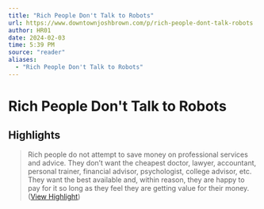 ```yaml
---
title: "Rich People Don't Talk to Robots"
url: https://www.downtownjoshbrown.com/p/rich-people-dont-talk-robots
author: HR01
date: 2024-02-03
time: 5:39 PM
source: "reader"
aliases:
  - "Rich People Don't Talk to Robots"
---
```

# Rich People Don't Talk to Robots

## Highlights
> Rich people do not attempt to save money on professional services and advice. They don’t want the cheapest doctor, lawyer, accountant, personal trainer, financial advisor, psychologist, college advisor, etc. They want the best available and, within reason, they are happy to pay for it so long as they feel they are getting value for their money. ([View Highlight](https://read.readwise.io/read/01hn2zzvs1mw0dydw0365yyvvm))

